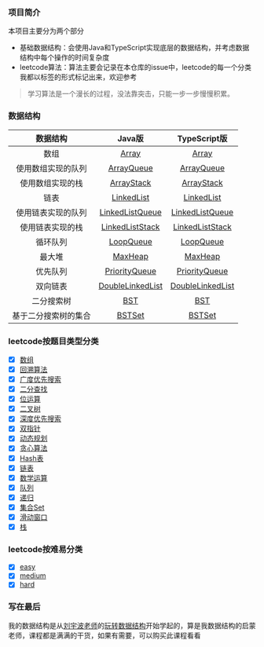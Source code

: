 ### 项目简介
本项目主要分为两个部分
- 基础数据结构：会使用Java和TypeScript实现底层的数据结构，并考虑数据结构中每个操作的时间复杂度
- leetcode算法：算法主要会记录在本仓库的issue中，leetcode的每一个分类我都以标签的形式标记出来，欢迎参考

> 学习算法是一个漫长的过程，没法靠突击，只能一步一步慢慢积累。

### 数据结构
数据结构 | Java版 |  TypeScript版  
:-:|:-:|:-:
数组 | [Array](./DataStructureJava/Array.java) | [Array](./DataStructureTypeScript/Array.ts) |
使用数组实现的队列 | [ArrayQueue](./DataStructureJava/ArrayQueue.java) | [ArrayQueue](./DataStructureTypeScript/ArrayQueue.ts) |
使用数组实现的栈 | [ArrayStack](./DataStructureJava/ArrayStack.java) | [ArrayStack](./DataStructureTypeScript/ArrayStack.ts) |
链表 | [LinkedList](./DataStructureJava/LinkedList.java) | [LinkedList](./DataStructureTypeScript/LinkedList.ts) |
使用链表实现的队列 | [LinkedListQueue](./DataStructureJava/LinkedListQueue.java) | [LinkedListQueue](./DataStructureTypeScript/LinkedListQueue.ts) |
使用链表实现的栈 | [LinkedListStack](./DataStructureJava/LinkedListStack.java) | [LinkedListStack](./DataStructureTypeScript/LinkedListStack.ts) |
循环队列 | [LoopQueue](./DataStructureJava/LoopQueue.java) | [LoopQueue](./DataStructureTypeScript/LoopQueue.ts) |
最大堆 | [MaxHeap](./DataStructureJava/MaxHeap.java) | [MaxHeap](./DataStructureTypeScript/MaxHeap.ts) |
优先队列 | [PriorityQueue](./DataStructureJava/PriorityQueue.java) | [PriorityQueue](./DataStructureTypeScript/PriorityQueue.ts) |
双向链表 | [DoubleLinkedList](./DataStructureJava/DoubleLinkedList.java) | [DoubleLinkedList](./DataStructureTypeScript/DoubleLinkedList.ts) |
二分搜索树 | [BST](./DataStructureJava/BST.java) | [BST](./DataStructureTypeScript/BST.ts) |
基于二分搜索树的集合 | [BSTSet](./DataStructureJava/BSTSet.java) | [BSTSet](./DataStructureTypeScript/BSTSet.ts) |

### leetcode按题目类型分类
- [x] [数组](https://github.com/GuoLizhi/algorithm/labels/Array)
- [x] [回溯算法](https://github.com/GuoLizhi/algorithm/labels/Backtracking)
- [x] [广度优先搜索](https://github.com/GuoLizhi/algorithm/labels/BFS)
- [x] [二分查找](https://github.com/GuoLizhi/algorithm/labels/Binary%20Search)
- [x] [位运算](https://github.com/GuoLizhi/algorithm/labels/Bit%20Manipulation)
- [x] [二叉树](https://github.com/GuoLizhi/algorithm/labels/Tree)
- [x] [深度优先搜索](https://github.com/GuoLizhi/algorithm/labels/DFS)
- [x] [双指针](https://github.com/GuoLizhi/algorithm/labels/Two%20Pointers)
- [x] [动态规划](https://github.com/GuoLizhi/algorithm/labels/DP)
- [x] [贪心算法](https://github.com/GuoLizhi/algorithm/labels/Greedy)
- [x] [Hash表](https://github.com/GuoLizhi/algorithm/labels/HashTable)
- [x] [链表](https://github.com/GuoLizhi/algorithm/labels/LinkedList)
- [x] [数学运算](https://github.com/GuoLizhi/algorithm/labels/Math)
- [x] [队列](https://github.com/GuoLizhi/algorithm/labels/Queue)
- [x] [递归](https://github.com/GuoLizhi/algorithm/labels/Recursion)
- [x] [集合Set](https://github.com/GuoLizhi/algorithm/labels/Set)
- [x] [滑动窗口](https://github.com/GuoLizhi/algorithm/labels/Sliding%20Window)
- [x] [栈](https://github.com/GuoLizhi/algorithm/labels/Stack)

### leetcode按难易分类
- [x] [easy](https://github.com/GuoLizhi/algorithm/labels/Easy)
- [x] [medium](https://github.com/GuoLizhi/algorithm/labels/Medium)
- [x] [hard](https://github.com/GuoLizhi/algorithm/labels/Hard)

### 写在最后
我的数据结构是从[刘宇波老师](https://github.com/liuyubobobo/)的[玩转数据结构](https://coding.imooc.com/class/207.html)开始学起的，算是我数据结构的启蒙老师，课程都是满满的干货，如果有需要，可以购买此课程看看